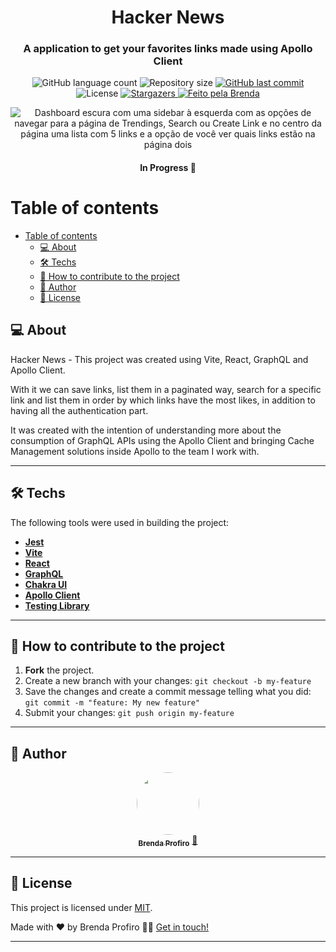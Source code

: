 <h1 align="center">
  Hacker News
</h1>

<h3 align="center">
  A application to get your favorites links made using Apollo Client
</h3>

<p align="center">
  <img alt="GitHub language count" src="https://img.shields.io/github/languages/count/bprofiro/apollo-client-hackernews?color=%2304D361">

  <img alt="Repository size" src="https://img.shields.io/github/repo-size/bprofiro/apollo-client-hackernews">

  <a href="https://github.com/bprofiro/apollo-client-hackernews/commits/master">
    <img alt="GitHub last commit" src="https://img.shields.io/github/last-commit/bprofiro/apollo-client-hackernews">
  </a>

   <img alt="License" src="https://img.shields.io/badge/license-MIT-brightgreen">
   <a href="https://github.com/bprofiro/apollo-client-hackernews/stargazers">
    <img alt="Stargazers" src="https://img.shields.io/github/stars/bprofiro/apollo-client-hackernews?style=social">
  </a>

  <a href="https://github.com/bprofiro/">
    <img alt="Feito pela Brenda" src="https://img.shields.io/badge/feito%20pela-Brenda-%237519C1">
  </a>
</p>

<p align="center">
    <img alt="Dashboard escura com uma sidebar à esquerda com as opções de navegar para a página de Trendings, Search ou Create Link e no centro da página uma lista com 5 links e a opção de você ver quais links estão na página dois" src="https://user-images.githubusercontent.com/59852846/161441234-1ed9b088-f3ee-4f29-bd78-eace4eea2b27.png">
</p>


<h4 align="center">
	In Progress 🚀
</h4>

Table of contents
=================
<!--ts-->
- [Table of contents](#table-of-contents)
  - [💻 About](#-about)
  - [🛠 Techs](#-techs)
  - [💪 How to contribute to the project](#-how-to-contribute-to-the-project)
  - [🦸 Author](#-author)
  - [📝 License](#-license)
<!--te-->

## 💻 About

Hacker News - This project was created using Vite, React, GraphQL and Apollo Client.

With it we can save links, list them in a paginated way, search for a specific link and list them in order by which links have the most likes, in addition to having all the authentication part.

It was created with the intention of understanding more about the consumption of GraphQL APIs using the Apollo Client and bringing Cache Management solutions inside Apollo to the team I work with.

---
## 🛠 Techs

The following tools were used in building the project:

-   **[Jest](https://jestjs.io/pt-BR/)**
-   **[Vite](https://vitejs.dev/guide/#scaffolding-your-first-vite-project)**
-   **[React](https://pt-br.reactjs.org/)**
-   **[GraphQL](https://graphql.org/)**
-   **[Chakra UI](https://chakra-ui.com/guides/first-steps)**
-   **[Apollo Client](https://www.apollographql.com/docs/react/get-started)**
-   **[Testing Library](https://testing-library.com/)**

---

## 💪 How to contribute to the project

1. **Fork** the project.
2. Create a new branch with your changes: `git checkout -b my-feature`
3. Save the changes and create a commit message telling what you did: `git commit -m "feature: My new feature"`
4. Submit your changes: `git push origin my-feature`
---

## 🦸 Author
<p align="center">
  <a href="https://github.com/bprofiro">
  <img style="border-radius: 50%;" src="https://avatars2.githubusercontent.com/u/59852846?s=460&u=7eefe48768a2c3f95271868f85d8e61f9ffbebad&v=4" width="100px;" alt=""/>
  <br />
  <sub><b>Brenda Profiro</b></sub></a> <a href="https://blog-bprofiro.vercel.app/" title="Blog Pessoal">🚀</a>
  <br />
</p>

---

## 📝 License
This project is licensed under [MIT](./LICENSE).

Made with ❤️ by Brenda Profiro 👋🏽 [Get in touch!](https://www.linkedin.com/in/brenda-profiro/)

---
